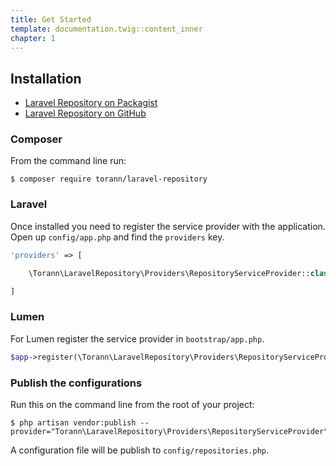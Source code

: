 ```yaml
---
title: Get Started
template: documentation.twig::content_inner
chapter: 1
---
```


## Installation

- [Laravel Repository on Packagist](https://packagist.org/packages/torann/laravel-repository)
- [Laravel Repository on GitHub](https://github.com/torann/laravel-repository)

### Composer

From the command line run:

``` 
$ composer require torann/laravel-repository
```

### Laravel

Once installed you need to register the service provider with the application. Open up `config/app.php` and find the `providers` key.

``` php
'providers' => [

    \Torann\LaravelRepository\Providers\RepositoryServiceProvider::class,

]
```

### Lumen

For Lumen register the service provider in `bootstrap/app.php`.

``` php
$app->register(\Torann\LaravelRepository\Providers\RepositoryServiceProvider::class);
```

### Publish the configurations

Run this on the command line from the root of your project:

``` 
$ php artisan vendor:publish --provider="Torann\LaravelRepository\Providers\RepositoryServiceProvider"
```

A configuration file will be publish to `config/repositories.php`.
